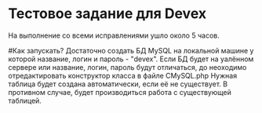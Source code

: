# Тестовое задание для Devex
На выполнение со всеми исправлениями ушло около 5 часов.

#Как запускать?
Достаточно создать БД MySQL на локальной машине у которой название, логин и пароль - "devex".
Если БД будет на уалённом сервере или название, логин, пароль будут отличаться, до неоходимо отредактировать конструктор класса в файле CMySQL.php
Нужная таблица будет создана автоматически, если её не существует. В противном случае, будет производиться работа с существующей таблицей.
